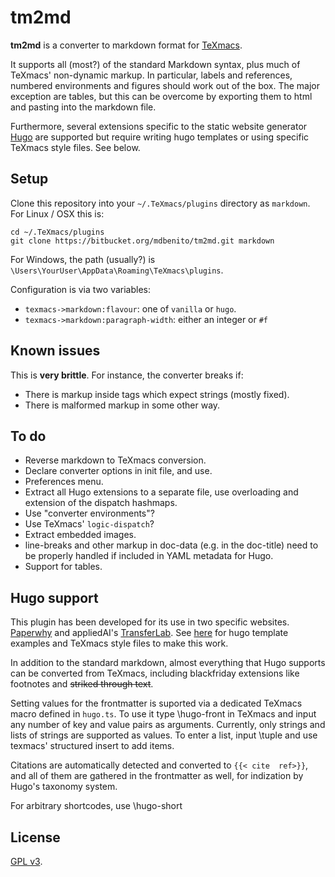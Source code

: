 # tm2md #

**tm2md** is a converter to markdown format
for [TeXmacs](http://www.texmacs.org/).

It supports all (most?) of the standard Markdown syntax, plus much of
TeXmacs' non-dynamic markup. In particular, labels and references,
numbered environments and figures should work out of the box. The
major exception are tables, but this can be overcome by exporting them
to html and pasting into the markdown file.

Furthermore, several extensions specific to the static website
generator [Hugo](https://gohugo.io) are supported but require writing
hugo templates or using specific TeXmacs style files. See below.


## Setup ##

Clone this repository into your `~/.TeXmacs/plugins` directory
as `markdown`. For Linux / OSX this is:

```shell
cd ~/.TeXmacs/plugins
git clone https://bitbucket.org/mdbenito/tm2md.git markdown
```

For Windows, the path (usually?) is
`\Users\YourUser\AppData\Roaming\TeXmacs\plugins`.


Configuration is via two variables:

* `texmacs->markdown:flavour`: one of `vanilla` or `hugo`.
* `texmacs->markdown:paragraph-width`: either an integer or `#f`

## Known issues

This is **very brittle**. For instance, the converter breaks if:

* There is markup inside tags which expect strings (mostly fixed).
* There is malformed markup in some other way.

## To do ##

* Reverse markdown to TeXmacs conversion.
* Declare converter options in init file, and use.
* Preferences menu.
* Extract all Hugo extensions to a separate file, use overloading and
  extension of the dispatch hashmaps.
* Use "converter environments"?
* Use TeXmacs' `logic-dispatch`?
* Extract embedded images.
* line-breaks and other markup in doc-data (e.g. in the doc-title)
  need to be properly handled if included in YAML metadata for Hugo.
* Support for tables.


## Hugo support ##

This plugin has been developed for its use in two specific websites.
[Paperwhy](https://paperwhy.8027.org) and appliedAI's 
[TransferLab](https://transferlab.appliedai.de). See 
[here](https://bitbucket.org/mdbenito/paperwhy) for hugo
template examples and TeXmacs style files to make this work.

In addition to the standard markdown, almost everything that Hugo
supports can be converted from TeXmacs, including blackfriday
extensions like footnotes and ~~striked through text~~. 

Setting values for the frontmatter is suported via a dedicated TeXmacs
macro defined in `hugo.ts`. To use it type \hugo-front<enter> in TeXmacs
and input any number of key and value pairs as arguments. Currently,
only strings and lists of strings are supported as values. To enter a
list, input \tuple<enter> and use texmacs' structured insert to add items.

Citations are automatically detected and converted to `{{< cite  ref>}}`,
and all of them are gathered in the frontmatter as well, for indization
by Hugo's taxonomy system.

For arbitrary shortcodes, use \hugo-short

## License ##

[GPL v3](https://www.gnu.org/licenses/gpl-3.0.en.html).

